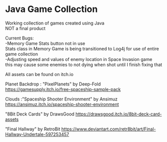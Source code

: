 # Java Game Collection

Working collection of games created using Java<br>
NOT a final product


Current Bugs:<br>
  -Memory Game Stats button not in use<br>
    Stats class in Memory Game is being transitioned to Log4j for use of entire game collection<br>
  -Adjusting speed and values of enemy location in Space Invasion game<br>
    this may cause some enemies to not dying when shot until I finish fixing that<br>

All assets can be found on itch.io

Planet Backdrop : "PixelPlanets" by Deep-Fold
https://gamesupply.itch.io/free-spaceship-sample-pack

Clouds :"Spaceship Shooter Environment" by Ansimuz
https://ansimuz.itch.io/spaceship-shooter-environment

"8Bit Deck Cards" by DrawsGood
https://drawsgood.itch.io/8bit-deck-card-assets

"Final Hallway" by RetroBit
https://www.deviantart.com/retr8bit/art/Final-Hallway-Undertale-597253457
